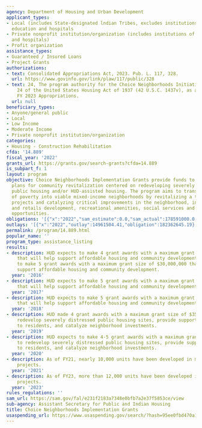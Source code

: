 ```yaml
---
agency: Department of Housing and Urban Development
applicant_types:
- Local (includes State-designated lndian Tribes, excludes institutions of higher
  education and hospitals
- Private nonprofit institution/organization (includes institutions of higher education
  and hospitals)
- Profit organization
assistance_types:
- Guaranteed / Insured Loans
- Project Grants
authorizations:
- text: Consolidated Appropriations Act, 2023. Pub. L. 117, 328.
  url: https://www.govinfo.gov/link/plaw/117/public/328
- text: 24, The program authority for the Choice Neighborhoods Initiative is section
    24 of the United States Housing Act of 1937 (42 U.S.C. 1437v), as applied by the
    FY 2023 Appropriations.
  url: null
beneficiary_types:
- Anyone/general public
- Local
- Low Income
- Moderate Income
- Private nonprofit institution/organization
categories:
- Housing - Construction Rehabilitation
cfda: '14.889'
fiscal_year: '2022'
grants_url: https://grants.gov/search-grants?cfda=14.889
is_subpart_f: 1
layout: program
objective: Choice Neighborhoods Implementation Grants provide funds to implement comprehensive
  plans for community revitalization centered on redeveloping severely distressed
  public housing and/or HUD-assisted housing. The program aims to transform neighborhoods
  of poverty into viable mixed-income neighborhoods by revitalizing a target housing
  projects and catalyzing critical improvements in the neighborhood, including commercial
  and retails development, recreational amenities, social services and improved educational
  opportunities.
obligations: '[{"x":"2022","sam_estimate":0.0,"sam_actual":178591000.0,"usa_spending_actual":182362645.19},{"x":"2023","sam_estimate":240000000.0,"sam_actual":0.0,"usa_spending_actual":429625956.0},{"x":"2024","sam_estimate":178000000.0,"sam_actual":0.0,"usa_spending_actual":325880204.6}]'
outlays: '[{"x":"2022","outlay":14961504.41,"obligation":182362645.19},{"x":"2023","outlay":10705977.4,"obligation":429625956.0},{"x":"2024","outlay":0.0,"obligation":325932485.0}]'
permalink: /program/14.889.html
popular_name: ''
program_type: assistance_listing
results:
- description: HUD expects to make 4 grant awards with a maximum grant size of $30,000,000
    that will help support affordable housing and community development. HUD expects
    to make 5 grant awards with a maximum grant size of $30,000,000 that will help
    support affordable housing and community development.
  year: '2016'
- description: HUD expects to make 5 grant awards with a maximum grant size of $30,000,000
    that will help support affordable housing and community development.
  year: '2017'
- description: HUD expects to make 5 grant awards with a maximum grant size of $30,000,000
    that will help support affordable housing and community development.
  year: '2018'
- description: HUD made 4 grant awards with a maximum grant size of $35,000,000 to
    redevelop severely distressed public housing sites, provide supportive services
    to residents, and catalyze neighborhood investments.
  year: '2019'
- description: HUD expects to make 4-5 grant awards with a maximum grant size of $35,000,000
    to redevelop severely distressed public housing sites, provide supportive services
    to residents, and catalyze neighborhood investments.
  year: '2020'
- description: As of FY21, nearly 10,000 units have been developed in mixed-income
    projects.
  year: '2021'
- description: As of FY23, more than 12,000 units have been developed in mixed-income
    projects.
  year: '2023'
rules_regulations: ''
sam_url: https://sam.gov/fal/e231f2183a7348e0bfb7a2e37f5853ce/view
sub-agency: Assistant Secretary for Public and Indian Housing
title: Choice Neighborhoods Implementation Grants
usaspending_url: https://www.usaspending.gov/search/?hash=95ee0fbd470a1f43760115e59a5b5391
---
```

